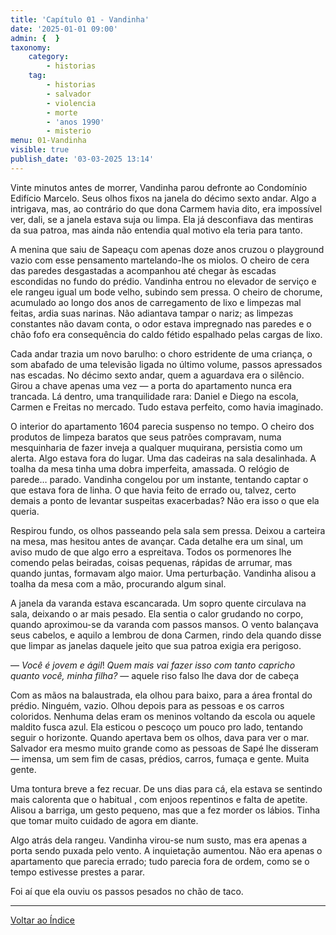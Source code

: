 ```yaml
---
title: 'Capítulo 01 - Vandinha'
date: '2025-01-01 09:00'
admin: {  }
taxonomy:
    category:
        - historias
    tag:
        - historias
        - salvador
        - violencia
        - morte
        - 'anos 1990'
        - misterio
menu: 01-Vandinha
visible: true
publish_date: '03-03-2025 13:14'
---
```


Vinte minutos antes de morrer, Vandinha parou defronte ao Condomínio Edifício Marcelo. Seus olhos fixos na janela do décimo sexto andar. Algo a intrigava, mas, ao contrário do que dona Carmem havia dito, era impossível ver, dali, se a janela estava suja ou limpa. Ela já desconfiava das mentiras da sua patroa, mas ainda não entendia qual motivo ela teria para tanto. 

A menina que saiu de Sapeaçu com apenas doze anos cruzou o playground vazio com esse pensamento martelando-lhe os miolos. O cheiro de cera das paredes desgastadas a acompanhou até chegar às escadas escondidas no fundo do prédio. Vandinha entrou no elevador de serviço e ele rangeu igual um bode velho, subindo sem pressa. O cheiro de chorume, acumulado ao longo dos anos de carregamento de lixo e limpezas mal feitas, ardia suas narinas. Não adiantava tampar o nariz; as limpezas constantes não davam conta, o odor estava impregnado nas paredes e o chão fofo era consequência do caldo fétido espalhado pelas cargas de lixo. 

Cada andar trazia um novo barulho: o choro estridente de uma criança, o som abafado de uma televisão ligada no último volume, passos apressados nas escadas. No décimo sexto andar, quem a aguardava era o silêncio. Girou a chave apenas uma vez — a porta do apartamento nunca era trancada. Lá dentro, uma tranquilidade rara: Daniel e Diego na escola, Carmen e Freitas no mercado. Tudo estava perfeito, como havia imaginado.

O interior do apartamento 1604 parecia suspenso no tempo. O cheiro dos produtos de limpeza baratos que seus patrões compravam, numa mesquinharia de fazer inveja a qualquer muquirana, persistia como um alerta. Algo estava fora do lugar. Uma das cadeiras na sala desalinhada. A toalha da mesa tinha uma dobra imperfeita, amassada. O relógio de parede… parado. Vandinha congelou por um instante, tentando captar o que estava fora de linha. O que havia feito de errado ou, talvez, certo demais a ponto de levantar suspeitas exacerbadas? Não era isso o que ela queria.

Respirou fundo, os olhos passeando pela sala sem pressa. Deixou a carteira na mesa, mas hesitou antes de avançar. Cada detalhe era um sinal, um aviso mudo de que algo erro a espreitava. Todos os pormenores lhe comendo pelas beiradas, coisas pequenas, rápidas de arrumar, mas quando juntas, formavam algo maior. Uma perturbação. Vandinha alisou a toalha da mesa com a mão, procurando algum sinal.

A janela da varanda estava escancarada. Um sopro quente circulava na sala, deixando o ar mais pesado. Ela sentia o calor grudando no corpo, quando aproximou-se da varanda com passos mansos. O vento balançava seus cabelos, e aquilo a lembrou de dona Carmen, rindo dela quando disse que limpar as janelas daquele jeito que sua patroa exigia era perigoso. 

— _Você é jovem e ágil_! _Quem mais vai fazer isso com tanto capricho quanto você, minha filha?_ — aquele riso falso lhe dava dor de cabeça

Com as mãos na balaustrada, ela olhou para baixo, para a área frontal do prédio. Ninguém, vazio. Olhou depois para as pessoas e os carros coloridos. Nenhuma delas eram os meninos voltando da escola ou aquele maldito fusca azul. Ela esticou o pescoço um pouco pro lado, tentando seguir o horizonte. Quando apertava bem os olhos, dava para ver o mar. Salvador era mesmo muito grande como as pessoas de Sapé lhe disseram — imensa, um sem fim de casas, prédios, carros, fumaça e gente. Muita gente.

Uma tontura breve a fez recuar. De uns dias para cá, ela estava se sentindo mais calorenta que o habitual , com enjoos repentinos e falta de apetite. Alisou a barriga, um gesto pequeno, mas que a fez morder os lábios. Tinha que tomar muito cuidado de agora em diante.

Algo atrás dela rangeu. Vandinha virou-se num susto, mas era apenas a porta sendo puxada pelo vento. A inquietação aumentou. Não era apenas o apartamento que parecia errado; tudo parecia fora de ordem, como se o tempo estivesse prestes a parar. 

Foi aí que ela ouviu os passos pesados no chão de taco.

---

[Voltar ao Índice](https://escritos.msmelo.blog/historias/dezesseis)